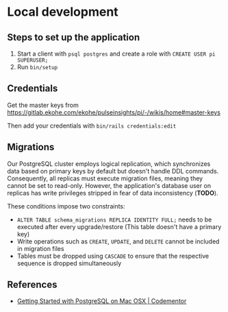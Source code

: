 # Local development

## Steps to set up the application
1. Start a client with `psql postgres` and create a role with `CREATE USER pi SUPERUSER;`
2. Run `bin/setup`

## Credentials
Get the master keys from https://gitlab.ekohe.com/ekohe/pulseinsights/pi/-/wikis/home#master-keys

Then add your credentials with `bin/rails credentials:edit`

## Migrations
Our PostgreSQL cluster employs logical replication, which synchronizes data based on primary keys by default but doesn't handle DDL commands. Consequently, all replicas must execute migration files, meaning they cannot be set to read-only. However, the application's database user on replicas has write privileges stripped in fear of data inconsistency (**TODO**).

These conditions impose two constraints:
- `ALTER TABLE schema_migrations REPLICA IDENTITY FULL;` needs to be executed after every upgrade/restore (This table doesn't have a primary key)
- Write operations such as `CREATE`, `UPDATE`, and `DELETE` cannot be included in migration files
- Tables must be dropped using `CASCADE` to ensure that the respective sequence is dropped simultaneously

## References
- [Getting Started with PostgreSQL on Mac OSX \| Codementor](https://www.codementor.io/@engineerapart/getting-started-with-postgresql-on-mac-osx-are8jcopb)
